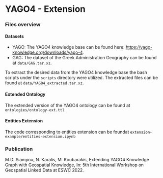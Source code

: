 # YAGO4 - Extension

### Files overview
#### Datasets

- YAGO: The YAGO4 knowledge base can be found here: https://yago-knowledge.org/downloads/yago-4.
- GAG: The dataset of the Greek Administration Geography can be found at `data/GAG.tar.xz`.  

To extract the desired data from the YAGO4 knowledge base the bash scripts under the `scripts` directory were utilized. The extracted files can be found at `data/YAGO4_extracted.tar.xz`.

#### Extended Ontology

The extended version of the YAGO4 ontology can be found at `ontologies/ontology-ext.ttl`

#### Entities Extension

The code corresponding to entities extension can be foundat `extension-example/entities-extension.ipynb`

### Publication

M.D. Siampou, N. Karalis, M. Koubarakis, Extending YAGO4 Knowledge Graph with Geospatial Knowledge, In: 5th International Workshop on Geospatial Linked Data at ESWC 2022.


